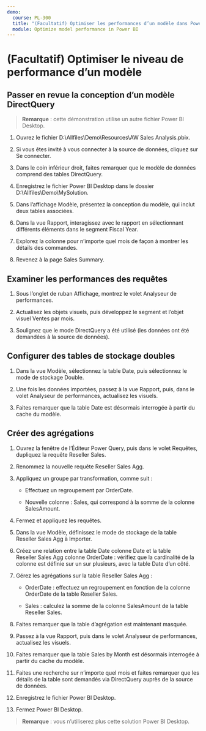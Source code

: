 ```yaml
---
demo:
  course: PL-300
  title: "(Facultatif) Optimiser les performances d’un modèle dans Power\_BI"
  module: Optimize model performance in Power BI
---
```


# (Facultatif) Optimiser le niveau de performance d’un modèle

## Passer en revue la conception d’un modèle DirectQuery

> **Remarque** : cette démonstration utilise un autre fichier Power BI Desktop.

1. Ouvrez le fichier D:\Allfiles\Demo\Resources\AW Sales Analysis.pbix.

1. Si vous êtes invité à vous connecter à la source de données, cliquez sur Se connecter.

1. Dans le coin inférieur droit, faites remarquer que le modèle de données comprend des tables DirectQuery.

1. Enregistrez le fichier Power BI Desktop dans le dossier D:\Allfiles\Demo\MySolution.

1. Dans l’affichage Modèle, présentez la conception du modèle, qui inclut deux tables associées.

1. Dans la vue Rapport, interagissez avec le rapport en sélectionnant différents éléments dans le segment Fiscal Year.

1. Explorez la colonne pour n’importe quel mois de façon à montrer les détails des commandes.

1. Revenez à la page Sales Summary.

## Examiner les performances des requêtes

1. Sous l’onglet de ruban Affichage, montrez le volet Analyseur de performances.

1. Actualisez les objets visuels, puis développez le segment et l’objet visuel Ventes par mois.

1. Soulignez que le mode DirectQuery a été utilisé (les données ont été demandées à la source de données).

## Configurer des tables de stockage doubles

1. Dans la vue Modèle, sélectionnez la table Date, puis sélectionnez le mode de stockage Double.

1. Une fois les données importées, passez à la vue Rapport, puis, dans le volet Analyseur de performances, actualisez les visuels.

1. Faites remarquer que la table Date est désormais interrogée à partir du cache du modèle.

## Créer des agrégations

1. Ouvrez la fenêtre de l’Éditeur Power Query, puis dans le volet Requêtes, dupliquez la requête Reseller Sales.

1. Renommez la nouvelle requête Reseller Sales Agg.

1. Appliquez un groupe par transformation, comme suit :

    - Effectuez un regroupement par OrderDate.

    - Nouvelle colonne : Sales, qui correspond à la somme de la colonne SalesAmount.

1. Fermez et appliquez les requêtes.

1. Dans la vue Modèle, définissez le mode de stockage de la table Reseller Sales Agg à Importer.

1. Créez une relation entre la table Date colonne Date et la table Reseller Sales Agg colonne OrderDate : vérifiez que la cardinalité de la colonne est définie sur un sur plusieurs, avec la table Date d’un côté.

1. Gérez les agrégations sur la table Reseller Sales Agg :

    - OrderDate : effectuez un regroupement en fonction de la colonne OrderDate de la table Reseller Sales.

    - Sales : calculez la somme de la colonne SalesAmount de la table Reseller Sales.

1. Faites remarquer que la table d’agrégation est maintenant masquée.

1. Passez à la vue Rapport, puis dans le volet Analyseur de performances, actualisez les visuels.

1. Faites remarquer que la table Sales by Month est désormais interrogée à partir du cache du modèle.

1. Faites une recherche sur n’importe quel mois et faites remarquer que les détails de la table sont demandés via DirectQuery auprès de la source de données.

1. Enregistrez le fichier Power BI Desktop.

1. Fermez Power BI Desktop.

> **Remarque** : vous n’utiliserez plus cette solution Power BI Desktop.
